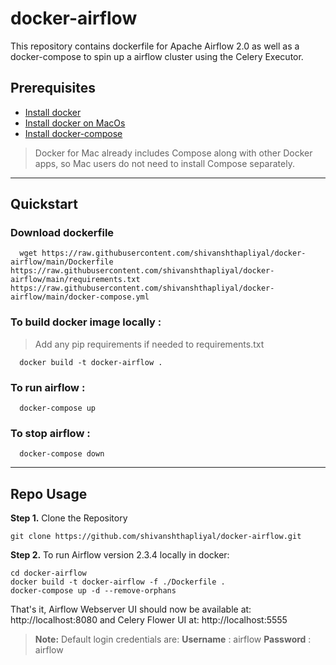# docker-airflow

This repository contains dockerfile for Apache Airflow 2.0 as well as a docker-compose to spin up a airflow cluster using the Celery Executor. 



## Prerequisites

- [Install docker](https://gist.github.com/shivanshthapliyal/1abf664fbd39d36cd2c6115ea3f44f4c#docker-installation)
- [Install docker on MacOs](https://docs.docker.com/desktop/install/mac-install/)
- [Install docker-compose](https://gist.github.com/shivanshthapliyal/1abf664fbd39d36cd2c6115ea3f44f4c#docker-compose)

> Docker for Mac already includes Compose along with other Docker apps, so Mac users do not need to install Compose separately.

---
## Quickstart

### Download dockerfile
   
      wget https://raw.githubusercontent.com/shivanshthapliyal/docker-airflow/main/Dockerfile https://raw.githubusercontent.com/shivanshthapliyal/docker-airflow/main/requirements.txt https://raw.githubusercontent.com/shivanshthapliyal/docker-airflow/main/docker-compose.yml


### To build docker image locally : 
>Add any pip requirements if needed to requirements.txt

      docker build -t docker-airflow .
### To run airflow : 
      docker-compose up
### To stop airflow :
      docker-compose down

---

## Repo Usage

**Step 1.** Clone the Repository
```
git clone https://github.com/shivanshthapliyal/docker-airflow.git
```

**Step 2.** 
To run Airflow version 2.3.4 locally in docker:
```
cd docker-airflow 
docker build -t docker-airflow -f ./Dockerfile .
docker-compose up -d --remove-orphans
```


That's it, Airflow Webserver UI should now be available at: http://localhost:8080 and Celery Flower UI at: http://localhost:5555

> **Note:** Default login credentials are:
    **Username** : airflow 
    **Password** : airflow
